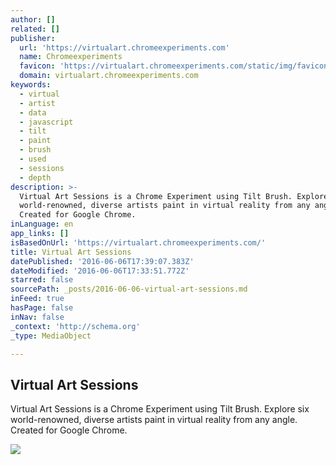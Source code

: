 ```yaml
---
author: []
related: []
publisher:
  url: 'https://virtualart.chromeexperiments.com'
  name: Chromeexperiments
  favicon: 'https://virtualart.chromeexperiments.com/static/img/favicon.ico'
  domain: virtualart.chromeexperiments.com
keywords:
  - virtual
  - artist
  - data
  - javascript
  - tilt
  - paint
  - brush
  - used
  - sessions
  - depth
description: >-
  Virtual Art Sessions is a Chrome Experiment using Tilt Brush. Explore six
  world-renowned, diverse artists paint in virtual reality from any angle.
  Created for Google Chrome.
inLanguage: en
app_links: []
isBasedOnUrl: 'https://virtualart.chromeexperiments.com/'
title: Virtual Art Sessions
datePublished: '2016-06-06T17:39:07.383Z'
dateModified: '2016-06-06T17:33:51.772Z'
starred: false
sourcePath: _posts/2016-06-06-virtual-art-sessions.md
inFeed: true
hasPage: false
inNav: false
_context: 'http://schema.org'
_type: MediaObject

---
```

<article style=""><h1>Virtual Art Sessions</h1><p>Virtual Art Sessions is a Chrome Experiment using Tilt Brush. Explore six world-renowned, diverse artists paint in virtual reality from any angle. Created for Google Chrome.</p><img src="https://virtualart.chromeexperiments.com/static/img/meta/home/vas-home-fb.jpg" /></article>